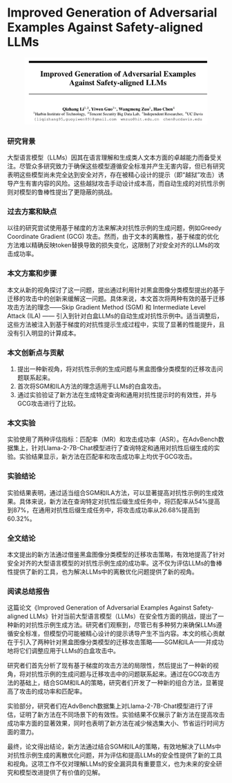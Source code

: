 # Improved Generation of Adversarial Examples Against Safety-aligned LLMs

<figure><img src="../.gitbook/assets/image (2) (1).png" alt=""><figcaption></figcaption></figure>

### 研究背景

大型语言模型（LLMs）因其在语言理解和生成类人文本方面的卓越能力而备受关注。尽管众多研究致力于确保这些模型遵循安全标准并产生无害内容，但已有研究表明这些模型尚未完全达到安全对齐，存在被精心设计的提示（即“越狱”攻击）诱导产生有害内容的风险。这些越狱攻击手动设计成本高，而自动生成的对抗性示例则对模型的鲁棒性提出了更隐蔽的挑战。

### 过去方案和缺点

以往的研究尝试使用基于梯度的方法来解决对抗性示例的生成问题，例如Greedy Coordinate Gradient (GCG) 攻击。然而，由于文本的离散性，基于梯度的优化方法难以精确反映token替换导致的损失变化，这限制了对安全对齐的LLMs的攻击成功率。

### 本文方案和步骤

本文从新的视角探讨了这一问题，提出通过利用针对黑盒图像分类模型提出的基于迁移的攻击中的创新来缓解这一问题。具体来说，本文首次将两种有效的基于迁移攻击方法的理念——Skip Gradient Method (SGM) 和 Intermediate Level Attack (ILA) —— 引入到针对白盒LLMs的自动生成对抗性示例中。适当调整后，这些方法被注入到基于梯度的对抗性提示生成过程中，实现了显著的性能提升，且没有引入明显的计算成本。

### 本文创新点与贡献

1. 提出一种新视角，将对抗性示例的生成问题与黑盒图像分类模型的迁移攻击问题联系起来。
2. 首次将SGM和ILA方法的理念适用于LLMs的白盒攻击。
3. 通过实验验证了新方法在生成特定查询和通用对抗性提示时的有效性，并与GCG攻击进行了比较。

### 本文实验

实验使用了两种评估指标：匹配率（MR）和攻击成功率（ASR）。在AdvBench数据集上，针对Llama-2-7B-Chat模型进行了查询特定和通用对抗性后缀生成的实验。实验结果显示，新方法在匹配率和攻击成功率上均优于GCG攻击。

### 实验结论

实验结果表明，通过适当组合SGM和ILA方法，可以显著提高对抗性示例的生成效果。具体来说，新方法在查询特定对抗性后缀生成任务中，将匹配率从54%提高到87%，在通用对抗性后缀生成任务中，将攻击成功率从26.68%提高到60.32%。

### 全文结论

本文提出的新方法通过借鉴黑盒图像分类模型的迁移攻击策略，有效地提高了针对安全对齐的大型语言模型的对抗性示例生成的成功率。这不仅为评估LLMs的鲁棒性提供了新的工具，也为解决LLMs中的离散优化问题提供了新的视角。

### 阅读总结报告

这篇论文《Improved Generation of Adversarial Examples Against Safety-aligned LLMs》针对当前大型语言模型（LLMs）在安全性方面的挑战，提出了一种新的对抗性示例生成方法。研究者们观察到，尽管已有多种努力来确保LLMs遵循安全标准，但模型仍可能被精心设计的提示诱导产生不当内容。本文的核心贡献在于引入了两种针对黑盒图像分类模型的迁移攻击策略——SGM和ILA——并成功地将它们调整应用于LLMs的白盒攻击中。

研究者们首先分析了现有基于梯度的攻击方法的局限性，然后提出了一种新的视角，将对抗性示例的生成问题与迁移攻击中的问题联系起来。通过在GCG攻击方法的基础上，结合SGM和ILA的策略，研究者们开发了一种新的组合方法，显著提高了攻击的成功率和匹配率。

实验部分，研究者们在AdvBench数据集上对Llama-2-7B-Chat模型进行了评估，证明了新方法在不同场景下的有效性。实验结果不仅展示了新方法在提高攻击成功率方面的显著效果，同时也表明了新方法在减少候选集大小、节省运行时间方面的潜力。

最终，论文得出结论，新方法通过结合SGM和ILA的策略，有效地解决了LLMs中对抗性示例生成的离散优化问题，并为评估和提高LLMs的安全性提供了新的工具和视角。这项工作不仅对理解LLMs的安全漏洞具有重要意义，也为未来的安全研究和模型改进提供了有价值的见解。

